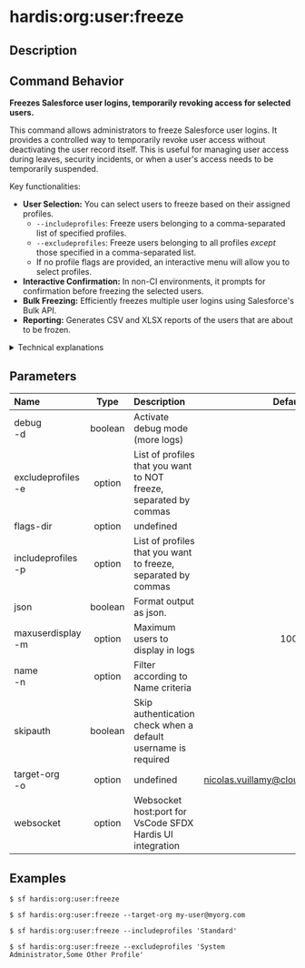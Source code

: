 <!-- This file has been generated with command 'sf hardis:doc:plugin:generate'. Please do not update it manually or it may be overwritten -->
# hardis:org:user:freeze

## Description


## Command Behavior

**Freezes Salesforce user logins, temporarily revoking access for selected users.**

This command allows administrators to freeze Salesforce user logins. It provides a controlled way to temporarily revoke user access without deactivating the user record itself. This is useful for managing user access during leaves, security incidents, or when a user's access needs to be temporarily suspended.

Key functionalities:

- **User Selection:** You can select users to freeze based on their assigned profiles.
  - `--includeprofiles`: Freeze users belonging to a comma-separated list of specified profiles.
  - `--excludeprofiles`: Freeze users belonging to all profiles *except* those specified in a comma-separated list.
  - If no profile flags are provided, an interactive menu will allow you to select profiles.
- **Interactive Confirmation:** In non-CI environments, it prompts for confirmation before freezing the selected users.
- **Bulk Freezing:** Efficiently freezes multiple user logins using Salesforce's Bulk API.
- **Reporting:** Generates CSV and XLSX reports of the users that are about to be frozen.

<details>
<summary>Technical explanations</summary>

The command's technical implementation involves:

- **SOQL Queries (Bulk API):** It executes SOQL queries against the `User` and `Profile` objects to identify active users based on the provided profile filters. It then queries the `UserLogin` object to find active login sessions for these users.
- **Interactive Prompts:** Uses the `prompts` library to guide the user through profile selection and to confirm the freezing operation.
- **Bulk Update:** It constructs an array of `UserLogin` records with their `Id` and `IsFrozen` set to `true`, then uses `bulkUpdate` to perform the mass update operation on the Salesforce org.
- **Reporting:** It uses `generateReports` to create CSV and XLSX files containing details of the users to be frozen.
- **Logging:** Provides clear messages about the number of users found and the success of the freezing process.
</details>


## Parameters

| Name                   |  Type   | Description                                                       |                Default                 | Required | Options |
|:-----------------------|:-------:|:------------------------------------------------------------------|:--------------------------------------:|:--------:|:-------:|
| debug<br/>-d           | boolean | Activate debug mode (more logs)                                   |                                        |          |         |
| excludeprofiles<br/>-e | option  | List of profiles that you want to NOT freeze, separated by commas |                                        |          |         |
| flags-dir              | option  | undefined                                                         |                                        |          |         |
| includeprofiles<br/>-p | option  | List of profiles that you want to freeze, separated by commas     |                                        |          |         |
| json                   | boolean | Format output as json.                                            |                                        |          |         |
| maxuserdisplay<br/>-m  | option  | Maximum users to display in logs                                  |                  100                   |          |         |
| name<br/>-n            | option  | Filter according to Name criteria                                 |                                        |          |         |
| skipauth               | boolean | Skip authentication check when a default username is required     |                                        |          |         |
| target-org<br/>-o      | option  | undefined                                                         | nicolas.vuillamy@cloudity.com.playnico |          |         |
| websocket              | option  | Websocket host:port for VsCode SFDX Hardis UI integration         |                                        |          |         |

## Examples

```shell
$ sf hardis:org:user:freeze
```

```shell
$ sf hardis:org:user:freeze --target-org my-user@myorg.com
```

```shell
$ sf hardis:org:user:freeze --includeprofiles 'Standard'
```

```shell
$ sf hardis:org:user:freeze --excludeprofiles 'System Administrator,Some Other Profile'
```



